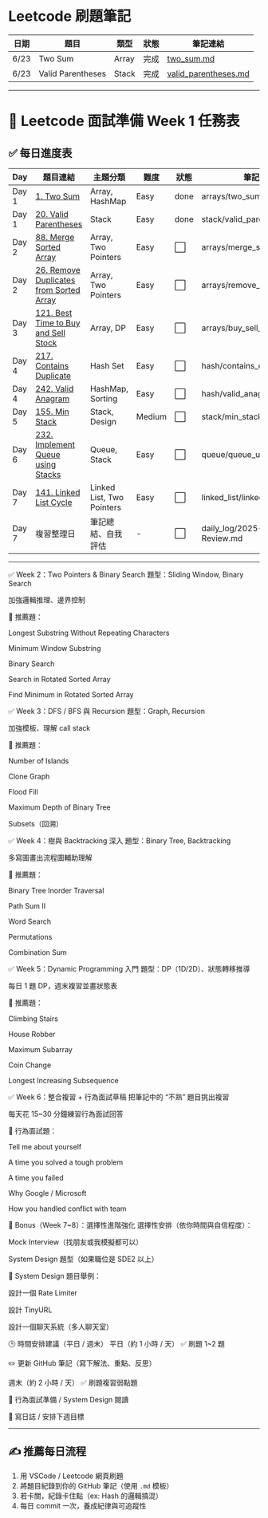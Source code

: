 # Leetcode 刷題筆記

| 日期 | 題目 | 類型 | 狀態 | 筆記連結 |
|------|------|------|------|-----------|
| 6/23 | Two Sum | Array | 完成 | [two_sum.md](arrays/two_sum.md) |
| 6/23 | Valid Parentheses | Stack | 完成 | [valid_parentheses.md](stack/valid_parentheses.md) |


---

# 📅 Leetcode 面試準備 Week 1 任務表

## ✅ 每日進度表

| Day | 題目連結 | 主題分類 | 難度 | 狀態 | 筆記連結 |
|-----|----------|----------|------|------|-----------|
| Day 1 | [1. Two Sum](https://leetcode.com/problems/two-sum/) | Array, HashMap | Easy | done | arrays/two_sum.md |
| Day 1 | [20. Valid Parentheses](https://leetcode.com/problems/valid-parentheses/) | Stack | Easy | done | stack/valid_parentheses.md |
| Day 2 | [88. Merge Sorted Array](https://leetcode.com/problems/merge-sorted-array/) | Array, Two Pointers | Easy | ⬜ | arrays/merge_sorted_array.md |
| Day 2 | [26. Remove Duplicates from Sorted Array](https://leetcode.com/problems/remove-duplicates-from-sorted-array/) | Array, Two Pointers | Easy | ⬜ | arrays/remove_duplicates.md |
| Day 3 | [121. Best Time to Buy and Sell Stock](https://leetcode.com/problems/best-time-to-buy-and-sell-stock/) | Array, DP | Easy | ⬜ | arrays/buy_sell_stock.md |
| Day 4 | [217. Contains Duplicate](https://leetcode.com/problems/contains-duplicate/) | Hash Set | Easy | ⬜ | hash/contains_duplicate.md |
| Day 4 | [242. Valid Anagram](https://leetcode.com/problems/valid-anagram/) | HashMap, Sorting | Easy | ⬜ | hash/valid_anagram.md |
| Day 5 | [155. Min Stack](https://leetcode.com/problems/min-stack/) | Stack, Design | Medium | ⬜ | stack/min_stack.md |
| Day 6 | [232. Implement Queue using Stacks](https://leetcode.com/problems/implement-queue-using-stacks/) | Queue, Stack | Easy | ⬜ | queue/queue_using_stack.md |
| Day 7 | [141. Linked List Cycle](https://leetcode.com/problems/linked-list-cycle/) | Linked List, Two Pointers | Easy | ⬜ | linked_list/linked_list_cycle.md |
| Day 7 | 複習整理日 | 筆記總結、自我評估 | - | ⬜ | daily_log/2025-Week1-Review.md |


---

✅ Week 2：Two Pointers & Binary Search
題型：Sliding Window, Binary Search

加強邏輯推理、邊界控制

📌 推薦題：

Longest Substring Without Repeating Characters

Minimum Window Substring

Binary Search

Search in Rotated Sorted Array

Find Minimum in Rotated Sorted Array

✅ Week 3：DFS / BFS 與 Recursion
題型：Graph, Recursion

加強模板、理解 call stack

📌 推薦題：

Number of Islands

Clone Graph

Flood Fill

Maximum Depth of Binary Tree

Subsets（回溯）

✅ Week 4：樹與 Backtracking 深入
題型：Binary Tree, Backtracking

多寫圖畫出流程圖輔助理解

📌 推薦題：

Binary Tree Inorder Traversal

Path Sum II

Word Search

Permutations

Combination Sum

✅ Week 5：Dynamic Programming 入門
題型：DP（1D/2D）、狀態轉移推導

每日 1 題 DP，週末複習並畫狀態表

📌 推薦題：

Climbing Stairs

House Robber

Maximum Subarray

Coin Change

Longest Increasing Subsequence

✅ Week 6：整合複習 + 行為面試草稿
把筆記中的 “不熟” 題目挑出複習

每天花 15~30 分鐘練習行為面試回答

📌 行為面試題：

Tell me about yourself

A time you solved a tough problem

A time you failed

Why Google / Microsoft

How you handled conflict with team

🧠 Bonus（Week 7~8）：選擇性進階強化
選擇性安排（依你時間與自信程度）：

Mock Interview（找朋友或我模擬都可以）

System Design 題型（如果職位是 SDE2 以上）

📌 System Design 題目舉例：

設計一個 Rate Limiter

設計 TinyURL

設計一個聊天系統（多人聊天室）

🕒 時間安排建議（平日 / 週末）
平日（約 1 小時 / 天）
✅ 刷題 1~2 題

✏️ 更新 GitHub 筆記（寫下解法、重點、反思）

週末（約 2 小時 / 天）
✅ 刷題複習弱點題

🧠 行為面試準備 / System Design 閱讀

📝 寫日誌 / 安排下週目標

---


## ✍️ 推薦每日流程

1. 用 VSCode / Leetcode 網頁刷題
2. 將題目紀錄到你的 GitHub 筆記（使用 `.md` 模板）
3. 若卡關，紀錄卡住點（ex: Hash 的邏輯搞混）
4. 每日 commit 一次，養成紀律與可追蹤性

